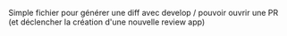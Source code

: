 Simple fichier pour générer une diff avec develop / pouvoir ouvrir une PR (et déclencher la création d'une nouvelle review app)
